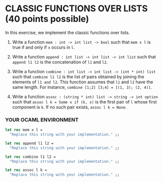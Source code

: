 # CLASSIC FUNCTIONS OVER LISTS  (40 points possible)
In this exercise, we implement the classic functions over lists.

1. Write a function `mem : int -> int list -> bool` such that `mem x l` is true if and only if `x` occurs in `l`.

2. Write a function `append : int list -> int list -> int list` such that `append l1 l2` is the concatenation of `l1` and `l2`.

3. Write a function `combine : int list -> int list -> (int * int) list` such that `combine l1 l2` is the list of pairs obtained by joining the elements of `l1 and l2`. This function assumes that `l1` and `l2` have the same length. For instance, `combine [1;2] [3;4] = [(1, 3); (2, 4)]`.

4. Write a function `assoc : (string * int) list -> string -> int option` such that `assoc l k = Some x if (k, x)` is the first pair of `l` whose first component is `k`. If no such pair exists, `assoc l k = None`.

### YOUR OCAML ENVIRONMENT
```ocaml
let rec mem x l =
  "Replace this string with your implementation." ;;

let rec append l1 l2 =
  "Replace this string with your implementation." ;;

let rec combine l1 l2 =
  "Replace this string with your implementation." ;;

let rec assoc l k =
  "Replace this string with your implementation." ;;
```
